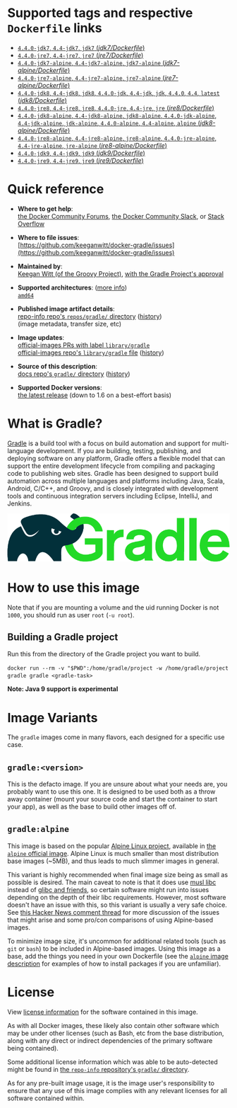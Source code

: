 <!--

********************************************************************************

WARNING:

    DO NOT EDIT "gradle/README.md"

    IT IS AUTO-GENERATED

    (from the other files in "gradle/" combined with a set of templates)

********************************************************************************

-->

# Supported tags and respective `Dockerfile` links

-	[`4.4.0-jdk7`, `4.4-jdk7`, `jdk7` (*jdk7/Dockerfile*)](https://github.com/keeganwitt/docker-gradle/blob/aea0486fb868e2d643eeb18c53bdd94b5df770c3/jdk7/Dockerfile)
-	[`4.4.0-jre7`, `4.4-jre7`, `jre7` (*jre7/Dockerfile*)](https://github.com/keeganwitt/docker-gradle/blob/aea0486fb868e2d643eeb18c53bdd94b5df770c3/jre7/Dockerfile)
-	[`4.4.0-jdk7-alpine`, `4.4-jdk7-alpine`, `jdk7-alpine` (*jdk7-alpine/Dockerfile*)](https://github.com/keeganwitt/docker-gradle/blob/aea0486fb868e2d643eeb18c53bdd94b5df770c3/jdk7-alpine/Dockerfile)
-	[`4.4.0-jre7-alpine`, `4.4-jre7-alpine`, `jre7-alpine` (*jre7-alpine/Dockerfile*)](https://github.com/keeganwitt/docker-gradle/blob/aea0486fb868e2d643eeb18c53bdd94b5df770c3/jre7-alpine/Dockerfile)
-	[`4.4.0-jdk8`, `4.4-jdk8`, `jdk8`, `4.4.0-jdk`, `4.4-jdk`, `jdk`, `4.4.0`, `4.4`, `latest` (*jdk8/Dockerfile*)](https://github.com/keeganwitt/docker-gradle/blob/aea0486fb868e2d643eeb18c53bdd94b5df770c3/jdk8/Dockerfile)
-	[`4.4.0-jre8`, `4.4-jre8`, `jre8`, `4.4.0-jre`, `4.4-jre`, `jre` (*jre8/Dockerfile*)](https://github.com/keeganwitt/docker-gradle/blob/aea0486fb868e2d643eeb18c53bdd94b5df770c3/jre8/Dockerfile)
-	[`4.4.0-jdk8-alpine`, `4.4-jdk8-alpine`, `jdk8-alpine`, `4.4.0-jdk-alpine`, `4.4-jdk-alpine`, `jdk-alpine`, `4.4.0-alpine`, `4.4-alpine`, `alpine` (*jdk8-alpine/Dockerfile*)](https://github.com/keeganwitt/docker-gradle/blob/aea0486fb868e2d643eeb18c53bdd94b5df770c3/jdk8-alpine/Dockerfile)
-	[`4.4.0-jre8-alpine`, `4.4-jre8-alpine`, `jre8-alpine`, `4.4.0-jre-alpine`, `4.4-jre-alpine`, `jre-alpine` (*jre8-alpine/Dockerfile*)](https://github.com/keeganwitt/docker-gradle/blob/aea0486fb868e2d643eeb18c53bdd94b5df770c3/jre8-alpine/Dockerfile)
-	[`4.4.0-jdk9`, `4.4-jdk9`, `jdk9` (*jdk9/Dockerfile*)](https://github.com/keeganwitt/docker-gradle/blob/aea0486fb868e2d643eeb18c53bdd94b5df770c3/jdk9/Dockerfile)
-	[`4.4.0-jre9`, `4.4-jre9`, `jre9` (*jre9/Dockerfile*)](https://github.com/keeganwitt/docker-gradle/blob/aea0486fb868e2d643eeb18c53bdd94b5df770c3/jre9/Dockerfile)

# Quick reference

-	**Where to get help**:  
	[the Docker Community Forums](https://forums.docker.com/), [the Docker Community Slack](https://blog.docker.com/2016/11/introducing-docker-community-directory-docker-community-slack/), or [Stack Overflow](https://stackoverflow.com/search?tab=newest&q=docker)

-	**Where to file issues**:  
	[https://github.com/keeganwitt/docker-gradle/issues](https://github.com/keeganwitt/docker-gradle/issues)

-	**Maintained by**:  
	[Keegan Witt (of the Groovy Project)](https://github.com/keeganwitt/docker-gradle), [with the Gradle Project's approval](https://discuss.gradle.org/t/official-docker-images/21159/8)

-	**Supported architectures**: ([more info](https://github.com/docker-library/official-images#architectures-other-than-amd64))  
	[`amd64`](https://hub.docker.com/r/amd64/gradle/)

-	**Published image artifact details**:  
	[repo-info repo's `repos/gradle/` directory](https://github.com/docker-library/repo-info/blob/master/repos/gradle) ([history](https://github.com/docker-library/repo-info/commits/master/repos/gradle))  
	(image metadata, transfer size, etc)

-	**Image updates**:  
	[official-images PRs with label `library/gradle`](https://github.com/docker-library/official-images/pulls?q=label%3Alibrary%2Fgradle)  
	[official-images repo's `library/gradle` file](https://github.com/docker-library/official-images/blob/master/library/gradle) ([history](https://github.com/docker-library/official-images/commits/master/library/gradle))

-	**Source of this description**:  
	[docs repo's `gradle/` directory](https://github.com/docker-library/docs/tree/master/gradle) ([history](https://github.com/docker-library/docs/commits/master/gradle))

-	**Supported Docker versions**:  
	[the latest release](https://github.com/docker/docker-ce/releases/latest) (down to 1.6 on a best-effort basis)

# What is Gradle?

[Gradle](https://gradle.org/) is a build tool with a focus on build automation and support for multi-language development. If you are building, testing, publishing, and deploying software on any platform, Gradle offers a flexible model that can support the entire development lifecycle from compiling and packaging code to publishing web sites. Gradle has been designed to support build automation across multiple languages and platforms including Java, Scala, Android, C/C++, and Groovy, and is closely integrated with development tools and continuous integration servers including Eclipse, IntelliJ, and Jenkins.

![logo](https://raw.githubusercontent.com/docker-library/docs/c3d3ca6beed000f9ba6eabc98f3399158f520256/gradle/logo.png)

# How to use this image

Note that if you are mounting a volume and the uid running Docker is not `1000`, you should run as user `root` (`-u root`).

## Building a Gradle project

Run this from the directory of the Gradle project you want to build.

`docker run --rm -v "$PWD":/home/gradle/project -w /home/gradle/project gradle gradle <gradle-task>`

**Note: Java 9 support is experimental**

# Image Variants

The `gradle` images come in many flavors, each designed for a specific use case.

## `gradle:<version>`

This is the defacto image. If you are unsure about what your needs are, you probably want to use this one. It is designed to be used both as a throw away container (mount your source code and start the container to start your app), as well as the base to build other images off of.

## `gradle:alpine`

This image is based on the popular [Alpine Linux project](http://alpinelinux.org), available in [the `alpine` official image](https://hub.docker.com/_/alpine). Alpine Linux is much smaller than most distribution base images (~5MB), and thus leads to much slimmer images in general.

This variant is highly recommended when final image size being as small as possible is desired. The main caveat to note is that it does use [musl libc](http://www.musl-libc.org) instead of [glibc and friends](http://www.etalabs.net/compare_libcs.html), so certain software might run into issues depending on the depth of their libc requirements. However, most software doesn't have an issue with this, so this variant is usually a very safe choice. See [this Hacker News comment thread](https://news.ycombinator.com/item?id=10782897) for more discussion of the issues that might arise and some pro/con comparisons of using Alpine-based images.

To minimize image size, it's uncommon for additional related tools (such as `git` or `bash`) to be included in Alpine-based images. Using this image as a base, add the things you need in your own Dockerfile (see the [`alpine` image description](https://hub.docker.com/_/alpine/) for examples of how to install packages if you are unfamiliar).

# License

View [license information](https://gradle.org/license/) for the software contained in this image.

As with all Docker images, these likely also contain other software which may be under other licenses (such as Bash, etc from the base distribution, along with any direct or indirect dependencies of the primary software being contained).

Some additional license information which was able to be auto-detected might be found in [the `repo-info` repository's `gradle/` directory](https://github.com/docker-library/repo-info/tree/master/repos/gradle).

As for any pre-built image usage, it is the image user's responsibility to ensure that any use of this image complies with any relevant licenses for all software contained within.
